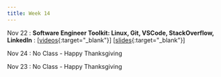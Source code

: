 ```yaml
---
title: Week 14
---
```


Nov 22
: **Software Engineer Toolkit: Linux, Git, VSCode, StackOverflow, LinkedIn**
  : \[[videos](https://www.youtube.com/playlist?list=PLr509y092L2-zTFYXhCrruMfYYCnM1N6c){:target="_blank"}\] \[[slides](https://docs.google.com/presentation/d/19NVFy4zRPQU82ExeQ5a2TPEXYeA_N3tBL7G0OzVXZDs/edit?usp=sharing){:target="_blank"}\]
  
Nov 24
: No Class - Happy Thanksgiving
<!--   : \[[videos](https://www.youtube.com/watch?v=FgG4Z-EF2rA&list=PLr509y092L29bsGJRZ9H7dOdsHsmP3_Mg){:target="_blank"}\] \[[slides](https://docs.google.com/presentation/d/1RnyQmG90ca23E154PZ92oua1yY3eiscgaRJldOFGIfg/edit?usp=sharing){:target="_blank"}\] -->

Nov 23
: No Class - Happy Thanksgiving
<!--   : \[[slides](https://docs.google.com/presentation/d/1jwmbssoMB2YiRlvN5ruEnothRDbr-ZYa/edit){:target="_blank"}\] -->

<!-- 
Sep 4
: **HW**{: .label .label-blue }Released: [HW2: Variables and Types](mimir.com){:target="_blank"} -->

